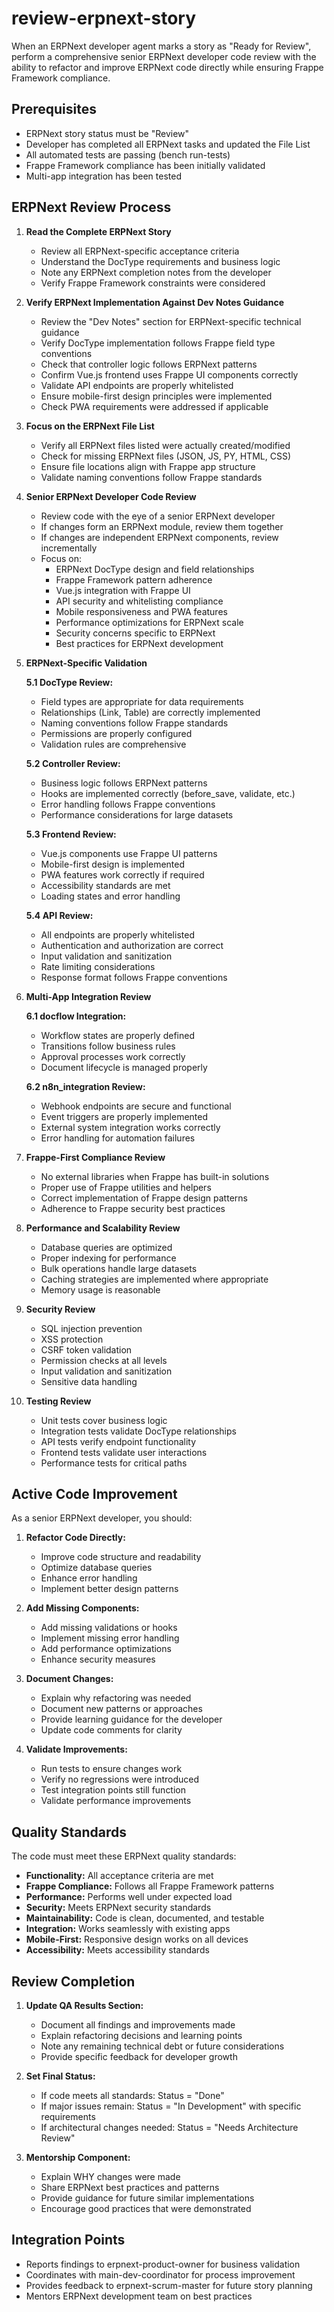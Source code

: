 # review-erpnext-story

When an ERPNext developer agent marks a story as "Ready for Review", perform a comprehensive senior ERPNext developer code review with the ability to refactor and improve ERPNext code directly while ensuring Frappe Framework compliance.

## Prerequisites

- ERPNext story status must be "Review"
- Developer has completed all ERPNext tasks and updated the File List
- All automated tests are passing (bench run-tests)
- Frappe Framework compliance has been initially validated
- Multi-app integration has been tested

## ERPNext Review Process

1. **Read the Complete ERPNext Story**
   - Review all ERPNext-specific acceptance criteria
   - Understand the DocType requirements and business logic
   - Note any ERPNext completion notes from the developer
   - Verify Frappe Framework constraints were considered

2. **Verify ERPNext Implementation Against Dev Notes Guidance**
   - Review the "Dev Notes" section for ERPNext-specific technical guidance
   - Verify DocType implementation follows Frappe field type conventions
   - Check that controller logic follows ERPNext patterns
   - Confirm Vue.js frontend uses Frappe UI components correctly
   - Validate API endpoints are properly whitelisted
   - Ensure mobile-first design principles were implemented
   - Check PWA requirements were addressed if applicable

3. **Focus on the ERPNext File List**
   - Verify all ERPNext files listed were actually created/modified
   - Check for missing ERPNext files (JSON, JS, PY, HTML, CSS)
   - Ensure file locations align with Frappe app structure
   - Validate naming conventions follow Frappe standards

4. **Senior ERPNext Developer Code Review**
   - Review code with the eye of a senior ERPNext developer
   - If changes form an ERPNext module, review them together
   - If changes are independent ERPNext components, review incrementally
   - Focus on:
     - ERPNext DocType design and field relationships
     - Frappe Framework pattern adherence
     - Vue.js integration with Frappe UI
     - API security and whitelisting compliance
     - Mobile responsiveness and PWA features
     - Performance optimizations for ERPNext scale
     - Security concerns specific to ERPNext
     - Best practices for ERPNext development

5. **ERPNext-Specific Validation**

   **5.1 DocType Review:**
   - Field types are appropriate for data requirements
   - Relationships (Link, Table) are correctly implemented
   - Naming conventions follow Frappe standards
   - Permissions are properly configured
   - Validation rules are comprehensive

   **5.2 Controller Review:**
   - Business logic follows ERPNext patterns
   - Hooks are implemented correctly (before_save, validate, etc.)
   - Error handling follows Frappe conventions
   - Performance considerations for large datasets

   **5.3 Frontend Review:**
   - Vue.js components use Frappe UI patterns
   - Mobile-first design is implemented
   - PWA features work correctly if required
   - Accessibility standards are met
   - Loading states and error handling

   **5.4 API Review:**
   - All endpoints are properly whitelisted
   - Authentication and authorization are correct
   - Input validation and sanitization
   - Rate limiting considerations
   - Response format follows Frappe conventions

6. **Multi-App Integration Review**

   **6.1 docflow Integration:**
   - Workflow states are properly defined
   - Transitions follow business rules
   - Approval processes work correctly
   - Document lifecycle is managed properly

   **6.2 n8n_integration Review:**
   - Webhook endpoints are secure and functional
   - Event triggers are properly implemented
   - External system integration works correctly
   - Error handling for automation failures

7. **Frappe-First Compliance Review**
   - No external libraries when Frappe has built-in solutions
   - Proper use of Frappe utilities and helpers
   - Correct implementation of Frappe design patterns
   - Adherence to Frappe security best practices

8. **Performance and Scalability Review**
   - Database queries are optimized
   - Proper indexing for performance
   - Bulk operations handle large datasets
   - Caching strategies are implemented where appropriate
   - Memory usage is reasonable

9. **Security Review**
   - SQL injection prevention
   - XSS protection
   - CSRF token validation
   - Permission checks at all levels
   - Input validation and sanitization
   - Sensitive data handling

10. **Testing Review**
    - Unit tests cover business logic
    - Integration tests validate DocType relationships
    - API tests verify endpoint functionality
    - Frontend tests validate user interactions
    - Performance tests for critical paths

## Active Code Improvement

As a senior ERPNext developer, you should:

1. **Refactor Code Directly:**
   - Improve code structure and readability
   - Optimize database queries
   - Enhance error handling
   - Implement better design patterns

2. **Add Missing Components:**
   - Add missing validations or hooks
   - Implement missing error handling
   - Add performance optimizations
   - Enhance security measures

3. **Document Changes:**
   - Explain why refactoring was needed
   - Document new patterns or approaches
   - Provide learning guidance for the developer
   - Update code comments for clarity

4. **Validate Improvements:**
   - Run tests to ensure changes work
   - Verify no regressions were introduced
   - Test integration points still function
   - Validate performance improvements

## Quality Standards

The code must meet these ERPNext quality standards:

- **Functionality:** All acceptance criteria are met
- **Frappe Compliance:** Follows all Frappe Framework patterns
- **Performance:** Performs well under expected load
- **Security:** Meets ERPNext security standards
- **Maintainability:** Code is clean, documented, and testable
- **Integration:** Works seamlessly with existing apps
- **Mobile-First:** Responsive design works on all devices
- **Accessibility:** Meets accessibility standards

## Review Completion

1. **Update QA Results Section:**
   - Document all findings and improvements made
   - Explain refactoring decisions and learning points
   - Note any remaining technical debt or future considerations
   - Provide specific feedback for developer growth

2. **Set Final Status:**
   - If code meets all standards: Status = "Done"
   - If major issues remain: Status = "In Development" with specific requirements
   - If architectural changes needed: Status = "Needs Architecture Review"

3. **Mentorship Component:**
   - Explain WHY changes were made
   - Share ERPNext best practices and patterns
   - Provide guidance for future similar implementations
   - Encourage good practices that were demonstrated

## Integration Points

- Reports findings to erpnext-product-owner for business validation
- Coordinates with main-dev-coordinator for process improvement
- Provides feedback to erpnext-scrum-master for future story planning
- Mentors ERPNext development team on best practices